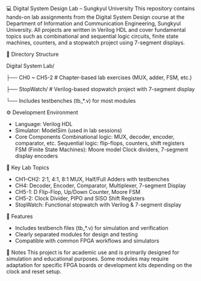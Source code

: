 💻 Digital System Design Lab – Sungkyul University
This repository contains hands-on lab assignments from the Digital System Design course at the Department of Information and Communication Engineering, Sungkyul University.
All projects are written in Verilog HDL and cover fundamental topics such as combinational and sequential logic circuits, finite state machines, counters, and a stopwatch project using 7-segment displays.

📁 Directory Structure

Digital System Lab/

├── CH0 ~ CH5-2         # Chapter-based lab exercises (MUX, adder, FSM, etc.)

├── StopWatch/          # Verilog-based stopwatch project with 7-segment display

└── Includes testbenches (tb_*.v) for most modules

⚙️ Development Environment
- Language: Verilog HDL
- Simulator: ModelSim (used in lab sessions)
- Core Components
    Combinational logic: MUX, decoder, encoder, comparator, etc.
    Sequential logic: flip-flops, counters, shift registers
    FSM (Finite State Machines): Moore model
    Clock dividers, 7-segment display encoders


🧠 Key Lab Topics
- CH1–CH2: 2:1, 4:1, 8:1 MUX, Half/Full Adders with testbenches
- CH4: Decoder, Encoder, Comparator, Multiplexer, 7-segment Display
- CH5-1: D Flip-Flop, Up/Down Counter, Moore FSM
- CH5-2: Clock Divider, PIPO and SISO Shift Registers
- StopWatch: Functional stopwatch with Verilog & 7-segment display

📌 Features
- Includes testbench files (tb_*.v) for simulation and verification
- Clearly separated modules for design and testing
- Compatible with common FPGA workflows and simulators

📎 Notes
This project is for academic use and is primarily designed for simulation and educational purposes.
Some modules may require adaptation for specific FPGA boards or development kits depending on the clock and reset setup.
